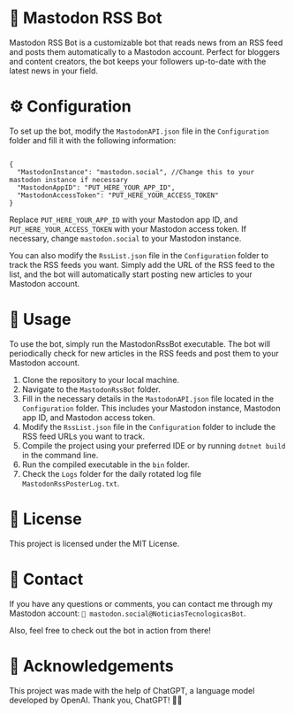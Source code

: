 # 🤖 Mastodon RSS Bot
Mastodon RSS Bot is a customizable bot that reads news from an RSS feed and posts them automatically to a Mastodon account. Perfect for bloggers and content creators, the bot keeps your followers up-to-date with the latest news in your field.

# ⚙️ Configuration
To set up the bot, modify the `MastodonAPI.json` file in the `Configuration` folder and fill it with the following information:

<pre><code>
{
  "MastodonInstance": "mastodon.social", //Change this to your mastodon instance if necessary 
  "MastodonAppID": "PUT_HERE_YOUR_APP_ID",
  "MastodonAccessToken": "PUT_HERE_YOUR_ACCESS_TOKEN"
}
</code></pre>

Replace `PUT_HERE_YOUR_APP_ID` with your Mastodon app ID, and `PUT_HERE_YOUR_ACCESS_TOKEN` with your Mastodon access token. If necessary, change `mastodon.social` to your Mastodon instance.

You can also modify the `RssList.json` file in the `Configuration` folder to track the RSS feeds you want. Simply add the URL of the RSS feed to the list, and the bot will automatically start posting new articles to your Mastodon account.

# 🚀 Usage
To use the bot, simply run the MastodonRssBot executable. The bot will periodically check for new articles in the RSS feeds and post them to your Mastodon account.

1. Clone the repository to your local machine.
2. Navigate to the `MastodonRssBot` folder.
3. Fill in the necessary details in the `MastodonAPI.json` file located in the `Configuration` folder. This includes your Mastodon instance, Mastodon app ID, and Mastodon access token.
4. Modify the `RssList.json` file in the `Configuration` folder to include the RSS feed URLs you want to track.
5. Compile the project using your preferred IDE or by running `dotnet build` in the command line.
6. Run the compiled executable in the `bin` folder.
7. Check the `Logs` folder for the daily rotated log file `MastodonRssPosterLog.txt`.

# 📄 License
This project is licensed under the MIT License.

# 📧 Contact
If you have any questions or comments, you can contact me through my Mastodon account: `🐘 mastodon.social@NoticiasTecnologicasBot`.

Also, feel free to check out the bot in action from there!

# 🙏 Acknowledgements
This project was made with the help of ChatGPT, a language model developed by OpenAI. Thank you, ChatGPT! 🤖💙

